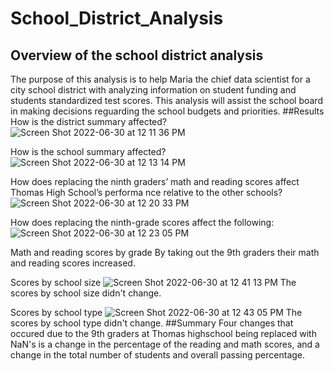 # School_District_Analysis
## Overview of the school district analysis
The purpose of this analysis is to help Maria the chief data scientist for a city school district with analyzing information on student funding and students standardized test scores. This analysis will assist the school board in making decisions reguarding the school budgets and priorities.
##Results
How is the district summary affected?
![Screen Shot 2022-06-30 at 12 11 36 PM](https://user-images.githubusercontent.com/106411743/176726553-da021b68-8aa9-4242-ac67-03351a367a35.png)

How is the school summary affected?
![Screen Shot 2022-06-30 at 12 13 14 PM](https://user-images.githubusercontent.com/106411743/176726781-1c32a954-79d1-4663-9b59-49d6f844f77b.png)

How does replacing the ninth graders’ math and reading scores affect Thomas High School’s performa
nce relative to the other schools?
![Screen Shot 2022-06-30 at 12 20 33 PM](https://user-images.githubusercontent.com/106411743/176728218-836f5561-6c11-426a-858c-275ffa63a2c3.png)


How does replacing the ninth-grade scores affect the following:
![Screen Shot 2022-06-30 at 12 23 05 PM](https://user-images.githubusercontent.com/106411743/176728591-bc20abc0-2c08-4cff-ae2a-c7df251da9c7.png)

Math and reading scores by grade
By taking out the 9th graders their math and reading scores increased.

Scores by school size
![Screen Shot 2022-06-30 at 12 41 13 PM](https://user-images.githubusercontent.com/106411743/176732169-2a7a9eb0-c704-46ba-8f85-5c65c1b57eaa.png)
The scores by school size didn't change.

Scores by school type
![Screen Shot 2022-06-30 at 12 43 05 PM](https://user-images.githubusercontent.com/106411743/176732417-f940e30c-f378-4cb5-a82c-a40314df993c.png)
The scores by school type didn't change.
##Summary
Four changes that occured due to the 9th graders at Thomas highschool being replaced with NaN's is a change in the percentage of the reading and math scores, and a change in the total number of students and overall passing percentage.
